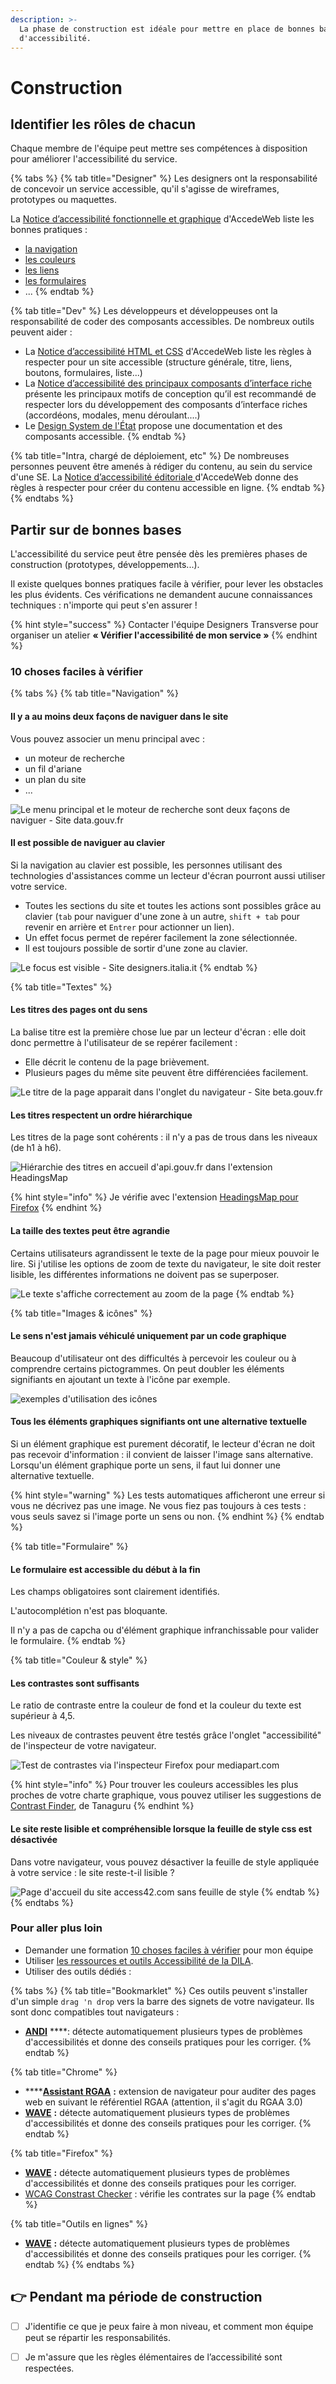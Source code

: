 ```yaml
---
description: >-
  La phase de construction est idéale pour mettre en place de bonnes bases
  d'accessibilité.
---
```


# Construction

## Identifier les rôles de chacun

Chaque membre de l'équipe peut mettre ses compétences à disposition pour améliorer l'accessibilité du service.

{% tabs %}
{% tab title="Designer" %}
Les designers ont la responsabilité de concevoir un service accessible, qu'il s'agisse de wireframes, prototypes ou maquettes. 

La [Notice d’accessibilité fonctionnelle et graphique](https://www.accede-web.com/notices/fonctionnelle-graphique/) d'AccedeWeb liste les bonnes pratiques :

* [la navigation](https://www.accede-web.com/notices/fonctionnelle-graphique/navigation/)
* [les couleurs](https://www.accede-web.com/notices/fonctionnelle-graphique/couleurs/)
* [les liens](https://www.accede-web.com/notices/fonctionnelle-graphique/liens/)
* [les formulaires](https://www.accede-web.com/notices/fonctionnelle-graphique/formulaires/)
* ...
{% endtab %}

{% tab title="Dev" %}
Les développeurs et développeuses ont la responsabilité de coder des composants accessibles. De nombreux outils peuvent aider : 

* La [Notice d’accessibilité HTML et CSS](https://www.accede-web.com/notices/html-et-css/) d'AccedeWeb liste les règles à respecter pour un site accessible \(structure générale, titre, liens, boutons, formulaires, liste...\)
* La [Notice d’accessibilité des principaux composants d’interface riche](https://www.accede-web.com/notices/interface-riche/) présente les principaux motifs de conception qu’il est recommandé de respecter lors du développement des composants d’interface riches \(accordéons, modales, menu déroulant....\)
* Le [Design System de l'État](https://gouvfr.atlassian.net/wiki/spaces/DB/overview?homepageId=145359476) propose une documentation et des composants accessible.
{% endtab %}

{% tab title="Intra, chargé de déploiement, etc" %}
De nombreuses personnes peuvent être amenés à rédiger du contenu, au sein du service d'une SE. La [Notice d’accessibilité éditoriale ](https://www.accede-web.com/notices/editoriale-modele/)d'AccedeWeb donne des règles à respecter pour créer du contenu accessible en ligne.
{% endtab %}
{% endtabs %}

## Partir sur de bonnes bases

L'accessibilité du service peut être pensée dès les premières phases de construction \(prototypes, développements...\). 

Il existe quelques bonnes pratiques facile à vérifier, pour lever les obstacles les plus évidents. Ces vérifications ne demandent aucune connaissances techniques : n'importe qui peut s'en assurer !

{% hint style="success" %}
Contacter l'équipe Designers Transverse pour organiser un atelier **« Vérifier l'accessibilité de mon service »**
{% endhint %}

### 10 choses faciles à vérifier

{% tabs %}
{% tab title="Navigation" %}
#### Il y a au moins deux façons de naviguer dans le site

Vous pouvez associer un menu principal avec : 

* un moteur de recherche
* un fil d'ariane
* un plan du site
* ...

![Le menu principal et le moteur de recherche sont deux fa&#xE7;ons de naviguer - Site data.gouv.fr](../../../.gitbook/assets/doublenav.png)

#### Il est possible de naviguer au clavier

Si la navigation au clavier est possible, les personnes utilisant des technologies d'assistances comme un lecteur d'écran pourront aussi utiliser votre service.

* Toutes les sections du site et toutes les actions sont possibles grâce au clavier \(`tab` pour naviguer d'une zone à un autre, `shift + tab` pour revenir en arrière et `Entrer` pour actionner un lien\). 
* Un effet focus permet de repérer facilement la zone sélectionnée. 
* Il est toujours possible de sortir d'une zone au clavier.

![Le focus est visible - Site designers.italia.it](../../../.gitbook/assets/capture-de-cran-2020-05-25-a-14.58.07.png)
{% endtab %}

{% tab title="Textes" %}
#### Les titres des pages ont du sens

La balise titre est la première chose lue par un lecteur d'écran : elle doit donc permettre à l'utilisateur de se repérer facilement :

* Elle décrit le contenu de la page brièvement.
*  Plusieurs pages du même site peuvent être différenciées facilement.

![Le titre de la page apparait dans l&apos;onglet du navigateur - Site beta.gouv.fr](../../../.gitbook/assets/capture-de-cran-2020-05-25-a-16.18.49.png)

#### Les titres respectent un ordre hiérarchique

Les titres de la page sont cohérents : il n'y a pas de trous dans les niveaux \(de h1 à h6\). 

![Hi&#xE9;rarchie des titres en accueil d&apos;api.gouv.fr dans l&apos;extension HeadingsMap](../../../.gitbook/assets/capture-de-cran-2020-05-25-a-15.52.31.png)

{% hint style="info" %}
Je vérifie avec l'extension [HeadingsMap pour Firefox](https://addons.mozilla.org/fr/firefox/addon/headingsmap/)
{% endhint %}

#### La taille des textes peut être agrandie

Certains utilisateurs agrandissent le texte de la page pour mieux pouvoir le lire. Si j'utilise les options de zoom de texte du navigateur, le site doit rester lisible, les différentes informations ne doivent pas se superposer.

![Le texte s&apos;affiche correctement au zoom de la page](../../../.gitbook/assets/zoom.png)
{% endtab %}

{% tab title="Images & icônes" %}
#### Le sens n'est jamais véhiculé uniquement par un code graphique

Beaucoup d'utilisateur ont des difficultés à percevoir les couleur ou à comprendre certains pictogrammes. On peut doubler les éléments signifiants en ajoutant un texte à l'icône par exemple.

![exemples d&apos;utilisation des ic&#xF4;nes](../../../.gitbook/assets/capture-de-cran-2020-05-25-a-17.05.39.png)

#### Tous les éléments graphiques signifiants ont une alternative textuelle

Si un élément graphique est purement décoratif, le lecteur d'écran ne doit pas recevoir d'information : il convient de laisser l'image sans alternative.  
Lorsqu'un élément graphique porte un sens, il faut lui donner une alternative textuelle.

{% hint style="warning" %}
Les tests automatiques afficheront une erreur si vous ne décrivez pas une image. Ne vous fiez pas toujours à ces tests : vous seuls savez si l'image porte un sens ou non.
{% endhint %}
{% endtab %}

{% tab title="Formulaire" %}
#### Le formulaire est accessible du début à la fin

Les champs obligatoires sont clairement identifiés.

L'autocomplétion n'est pas bloquante.

Il n'y a pas de capcha ou d'élément graphique infranchissable pour valider le formulaire.
{% endtab %}

{% tab title="Couleur & style" %}
#### Les contrastes sont suffisants

Le ratio de contraste entre la couleur de fond et la couleur du texte est supérieur à 4,5.

Les niveaux de contrastes peuvent être testés grâce l'onglet "accessibilité" de l'inspecteur de votre navigateur. 

![Test de contrastes via l&apos;inspecteur Firefox pour mediapart.com](../../../.gitbook/assets/capture-de-cran-2020-05-26-a-09.48.45.png)

{% hint style="info" %}
Pour trouver les couleurs accessibles les plus proches de votre charte graphique, vous pouvez utiliser les suggestions de [Contrast Finder](https://contrast-finder.tanaguru.com/?lang=fr), de Tanaguru
{% endhint %}

#### Le site reste lisible et compréhensible lorsque la feuille de style css est désactivée

Dans votre navigateur, vous pouvez désactiver la feuille de style appliquée à votre service : le site reste-t-il lisible ? 

![Page d&apos;accueil du site access42.com sans feuille de style](../../../.gitbook/assets/capture-de-cran-2020-05-25-a-18.34.52.png)
{% endtab %}
{% endtabs %}

### Pour aller plus loin

* Demander une formation [10 choses faciles à vérifier](https://doc.incubateur.net/design/nos-rendez-vous-design/formation/accessibilite) pour mon équipe
* Utiliser [les ressources et outils Accessibilité de la DILA](https://pidila.gitlab.io/).
* Utiliser des outils dédiés : 

{% tabs %}
{% tab title="Bookmarklet" %}
Ces outils peuvent s'installer d'un simple `drag 'n drop` vers la barre des signets de votre navigateur. Ils sont donc compatibles tout navigateurs : 

* [**ANDI**](https://www.ssa.gov/accessibility/andi/help/install.html) ****: détecte automatiquement plusieurs types de problèmes d'accessibilités et donne des conseils pratiques pour les corriger.
{% endtab %}

{% tab title="Chrome" %}
* \*\*\*\*[**Assistant RGAA**](https://chrome.google.com/webstore/detail/assistant-rgaa/cgpmofepeeiaaljkcclfldhaalfpcand?hl=fr) **:** extension de navigateur pour auditer des pages web en suivant le référentiel RGAA \(attention, il s'agit du RGAA 3.0\)
* [**WAVE**](https://wave.webaim.org/extension/) **:** détecte automatiquement plusieurs types de problèmes d'accessibilités et donne des conseils pratiques pour les corriger.
{% endtab %}

{% tab title="Firefox" %}
* [**WAVE**](https://wave.webaim.org/extension/) **:** détecte automatiquement plusieurs types de problèmes d'accessibilités et donne des conseils pratiques pour les corriger.
* [WCAG Constrast Checker](https://addons.mozilla.org/en-US/firefox/addon/wcag-contrast-checker/) : vérifie les contrates sur la page 
{% endtab %}

{% tab title="Outils en lignes" %}
* [**WAVE**](https://wave.webaim.org/) **:** détecte automatiquement plusieurs types de problèmes d'accessibilités et donne des conseils pratiques pour les corriger.
{% endtab %}
{% endtabs %}

## 👉 Pendant ma période de construction

* [ ] J'identifie ce que je peux faire à mon niveau, et comment mon équipe peut se répartir les responsabilités. 
* [ ] Je m'assure que les règles élémentaires de l’accessibilité sont respectées.

